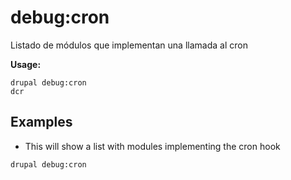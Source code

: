 # debug:cron
Listado de módulos que implementan una llamada al cron

**Usage:**
```
drupal debug:cron
dcr
```

## Examples
* This will show a list with modules implementing the cron hook
```
drupal debug:cron
```
